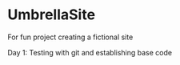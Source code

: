 # UmbrellaSite
For fun project creating a fictional site

Day 1: Testing with git and establishing base code